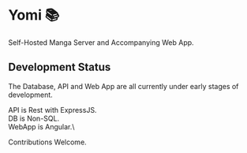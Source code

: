 # Yomi 📚
Self-Hosted Manga Server and Accompanying Web App.

## Development Status
The Database, API and Web App are all currently under early stages of development.

API is Rest with ExpressJS.\
DB is Non-SQL.\
WebApp is Angular.\

Contributions Welcome.
